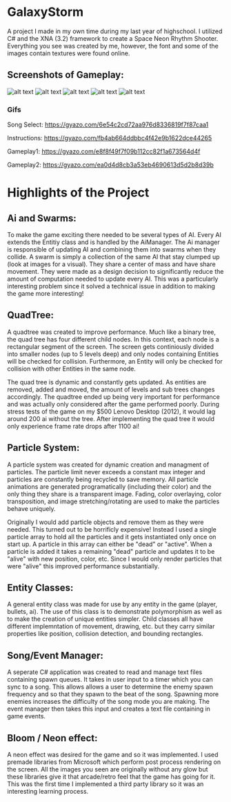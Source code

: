 # GalaxyStorm
A project I made in my own time during my last year of highschool. I utilized C# and the XNA (3.2) framework to create a Space Neon Rhythm Shooter. Everything you see was created by me, however, the font and some of the images contain textures were found online.

## Screenshots of Gameplay:

![alt text](https://i.gyazo.com/b47ba7244fcdf174c063000129f844c0.jpg)
![alt text](https://i.gyazo.com/fb4ab664ddbbc4f42e9b1622dce44265.png)
![alt text](https://i.gyazo.com/53d2956a55d42a6b6a6f93d583b8d55e.png)
![alt text](https://i.gyazo.com/704cecb29a2f4d1d2d5b8d6c19e79b74.png)
![alt text](https://i.gyazo.com/6ce4271d8a16d532d116f40a6170cb1e.jpg)

### Gifs

Song Select: https://gyazo.com/6e54c2cd72aa976d8336819f7f87caa1

Instructions: https://gyazo.com/fb4ab664ddbbc4f42e9b1622dce44265

Gameplay1: https://gyazo.com/e8f8f49f7f09b112cc82f1a673564d4f 

Gameplay2: https://gyazo.com/ea0d4d8cb3a53eb4690613d5d2b8d39b


# Highlights of the Project

## Ai and Swarms:
To make the game exciting there needed to be several types of AI. Every AI extends the Entitiy class and is handled by the AiManager. The Ai manager is responsible of updating AI and combining them into swarms when they collide. A swarm is simply a collection of the same AI that stay clumped up (look at images for a visual). They share a center of mass and have share movement. They were made as a design decision to significantly reduce the amount of computation needed to update every AI. This was a particularly interesting problem since it solved a technical issue in addition to making the game more interesting!

## QuadTree:

A quadtree was created to improve performance. Much like a binary tree, the quad tree has four different child nodes. In this context, each node is a rectangular segment of the screen. The screen gets continiously divided into smaller nodes (up to 5 levels deep) and only nodes containing Entities will be checked for collision. Furthermore, an Entity will only be checked for collision with other Entities in the same node.

The quad tree is dynamic and constantly gets updated. As entities are removed, added and moved, the amount of levels and sub trees changes accordingly. The quadtree ended up being very important for performance and was actually only considered after the game performed poorly. During stress tests of the game on my $500 Lenovo Desktop (2012), it would lag around 200 ai without the tree. After implementing the quad tree it would only experience frame rate drops after 1100 ai!

## Particle System:

A particle system was created for dynamic creation and managment of particles. The particle limit never exceeds a constant max integer and particles are constantly being recycled to save memory. All particle animations are generated programatically (including their color) and the only thing they share is a transparent image. Fading, color overlaying, color transposition, and image stretching/rotating are used to make the particles behave uniquely. 

Originally I would add particle objects and remove them as they were needed. This turned out to be horrificly expensive! Instead I used a single particle array to hold all the particles and it gets instantiated only once on start up. A particle in this array can either be "dead" or "active". When a particle is added it takes a remaining "dead" particle and updates it to be "alive" with new position, color, etc. Since I would only render particles that were "alive" this improved performance substantially.

## Entity Classes:

A general entity class was made for use by any entity in the game (player, bullets, ai). The use of this class is to demonstrate polymorphism as well as to make the creation of unique entities simpler. Child classes all have different implemntation of movement, drawing, etc. but they carry similar properties like position, collision detection, and bounding rectangles.

## Song/Event Manager:

A seperate C# application was created to read and manage text files containing spawn queues. It takes in user input to a timer which you can sync to a song. This allows allows a user to determine the enemy spawn frequency and so that they spawn to the beat of the song. Spawning more enemies increases the difficulty of the song mode you are making. The event manager then takes this input and creates a text file containing in game events.

## Bloom / Neon effect:

A neon effect was desired for the game and so it was implemented. I used premade libraries from Microsoft which perform post process rendering on the screen. All the images you seen are originally without any glow but these libraries give it that arcade/retro feel that the game has going for it. This was the first time I implemented a third party library so it was an interesting learning process.
